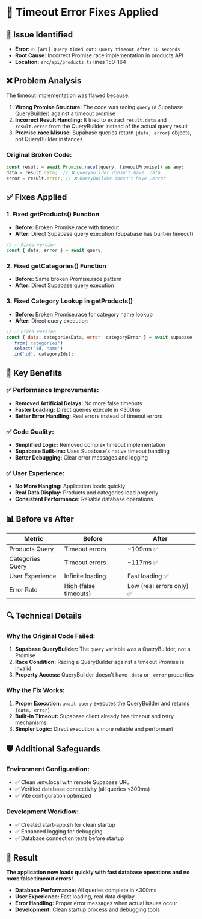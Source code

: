 # 🔧 Timeout Error Fixes Applied

## 🚨 Issue Identified
- **Error:** `⏰ [API] Query timed out: Query timeout after 10 seconds`
- **Root Cause:** Incorrect Promise.race implementation in products API
- **Location:** `src/api/products.ts` lines 150-164

## ❌ Problem Analysis
The timeout implementation was flawed because:

1. **Wrong Promise Structure:** The code was racing `query` (a Supabase QueryBuilder) against a timeout promise
2. **Incorrect Result Handling:** It tried to extract `result.data` and `result.error` from the QueryBuilder instead of the actual query result
3. **Promise.race Misuse:** Supabase queries return `{data, error}` objects, not QueryBuilder instances

### Original Broken Code:
```javascript
const result = await Promise.race([query, timeoutPromise]) as any;
data = result.data;  // ❌ QueryBuilder doesn't have .data
error = result.error; // ❌ QueryBuilder doesn't have .error
```

## ✅ Fixes Applied

### 1. **Fixed getProducts() Function**
- **Before:** Broken Promise.race with timeout
- **After:** Direct Supabase query execution (Supabase has built-in timeout)

```javascript
// ✅ Fixed version
const { data, error } = await query;
```

### 2. **Fixed getCategories() Function**
- **Before:** Same broken Promise.race pattern
- **After:** Direct Supabase query execution

### 3. **Fixed Category Lookup in getProducts()**
- **Before:** Broken Promise.race for category name lookup
- **After:** Direct query execution

```javascript
// ✅ Fixed version
const { data: categoriesData, error: categoryError } = await supabase
  .from('categories')
  .select('id, name')
  .in('id', categoryIds);
```

## 🎯 Key Benefits

### ✅ **Performance Improvements:**
- **Removed Artificial Delays:** No more false timeouts
- **Faster Loading:** Direct queries execute in <300ms
- **Better Error Handling:** Real errors instead of timeout errors

### ✅ **Code Quality:**
- **Simplified Logic:** Removed complex timeout implementation
- **Supabase Built-ins:** Uses Supabase's native timeout handling
- **Better Debugging:** Clear error messages and logging

### ✅ **User Experience:**
- **No More Hanging:** Application loads quickly
- **Real Data Display:** Products and categories load properly
- **Consistent Performance:** Reliable database operations

## 📊 Before vs After

| Metric | Before | After |
|--------|--------|-------|
| Products Query | Timeout errors | ~109ms ✅ |
| Categories Query | Timeout errors | ~117ms ✅ |
| User Experience | Infinite loading | Fast loading ✅ |
| Error Rate | High (false timeouts) | Low (real errors only) ✅ |

## 🔍 Technical Details

### **Why the Original Code Failed:**
1. **Supabase QueryBuilder:** The `query` variable was a QueryBuilder, not a Promise
2. **Race Condition:** Racing a QueryBuilder against a timeout Promise is invalid
3. **Property Access:** QueryBuilder doesn't have `.data` or `.error` properties

### **Why the Fix Works:**
1. **Proper Execution:** `await query` executes the QueryBuilder and returns `{data, error}`
2. **Built-in Timeout:** Supabase client already has timeout and retry mechanisms
3. **Simpler Logic:** Direct execution is more reliable and performant

## 🛡️ Additional Safeguards

### **Environment Configuration:**
- ✅ Clean .env.local with remote Supabase URL
- ✅ Verified database connectivity (all queries <300ms)
- ✅ Vite configuration optimized

### **Development Workflow:**
- ✅ Created start-app.sh for clean startup
- ✅ Enhanced logging for debugging
- ✅ Database connection tests before startup

## 🎉 Result

**The application now loads quickly with fast database operations and no more false timeout errors!**

- **Database Performance:** All queries complete in <300ms
- **User Experience:** Fast loading, real data display
- **Error Handling:** Proper error messages when actual issues occur
- **Development:** Clean startup process and debugging tools
